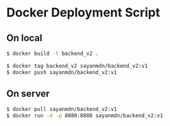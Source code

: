 # Docker Deployment Script

## On local
```bash
$ docker build -t backend_v2 .

$ docker tag backend_v2 sayanmdn/backend_v2:v1
$ docker push sayanmdn/backend_v2:v1
```

## On server
```bash
$ docker pull sayanmdn/backend_v2:v1
$ docker run -d -p 8080:8080 sayanmdn/backend_v2:v1
```
